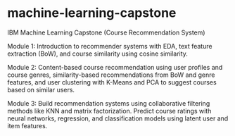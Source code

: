 # machine-learning-capstone

IBM Machine Learning Capstone (Course Recommendation System)

Module 1: Introduction to recommender systems with EDA, text feature extraction (BoW), and course similarity using cosine similarity.

Module 2: Content-based course recommendation using user profiles and course genres, similarity-based recommendations from BoW and genre features, and user clustering with K-Means and PCA to suggest courses based on similar users. 

Module 3: Build recommendation systems using collaborative filtering methods like KNN and matrix factorization. Predict course ratings with neural networks, regression, and classification models using latent user and item features.
